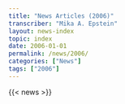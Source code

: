 ```yaml
---
title: "News Articles (2006)"
transcriber: "Mika A. Epstein"
layout: news-index
topic: index
date: 2006-01-01
permalink: /news/2006/
categories: ["News"]
tags: ["2006"]
---
```


{{< news >}}
